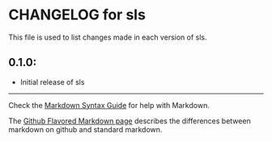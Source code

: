 # CHANGELOG for sls

This file is used to list changes made in each version of sls.

## 0.1.0:

* Initial release of sls

- - -
Check the [Markdown Syntax Guide](http://daringfireball.net/projects/markdown/syntax) for help with Markdown.

The [Github Flavored Markdown page](http://github.github.com/github-flavored-markdown/) describes the differences between markdown on github and standard markdown.
